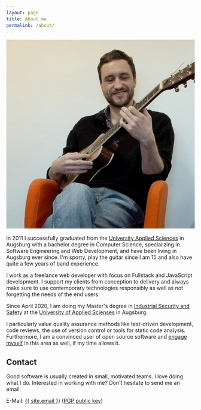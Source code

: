 ```yaml
---
layout: page
title: About me
permalink: /about/
---
```


<div style="text-align:center;">
    <img src="/images/me.jpg" class="selfie-about">
</div>

In 2011 I successfully graduated from the <a target="_blank" href="https://www.hs-augsburg.de/">University Applied Sciences</a> in Augsburg with a bachelor degree in Computer Science, specializing in Software Engineering and Web Development, and have been living in Augsburg ever since. I'm sporty, play the guitar since I am 15 and also have quite a few years of band experience.

I work as a freelance web developer with focus on Fullstack and JavaScript development. I support my clients from conception to delivery and always make sure to use contemporary technologies responsibly as well as not forgetting the needs of the end users.

Since April 2020, I am doing my Master's degree in <a href="https://www.hs-augsburg.de/en/Electrical-Engineering/Industrial-Security-and-Safety-MSc.html" target=_blank>Industrial Security and Safety</a> at the <a target="_blank" href="https://www.hs-augsburg.de/">University of Applied Scienses</a> in Augsburg.

I particularly value quality assurance methods like test-driven development, code reviews, the use of version control or tools for static code analysis. Furthermore, I am a convinced user of open source software and <a target="_blank" href="https://github.com/mwager/">engage myself</a> in this area as well, if my time allows it.

## Contact

Good software is usually created in small, motivated teams. I love doing what I do. Interested in working with me? Don't hesitate to send me an email.

E-Mail: <a href="mailto:{{ site.email }}">{{ site.email }}</a> (<a href="/assets/mwager.asc">PGP public key</a>)<br/>
